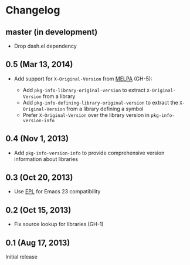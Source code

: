 Changelog
=========

master (in development)
-----------------------

- Drop dash.el dependency

0.5 (Mar 13, 2014)
------------------

- Add support for ``X-Original-Version`` from [MELPA][] (GH-5):

  - Add `pkg-info-library-original-version` to extract `X-Original-Version`
    from a library
  - Add `pkg-info-defining-library-original-version` to extract the
    `X-Original-Version` from a library defining a symbol
  - Prefer `X-Original-Version` over the library version in
    `pkg-info-version-info`

0.4 (Nov 1, 2013)
-----------------

- Add `pkg-info-version-info` to provide comprehensive version information about
  libraries

0.3 (Oct 20, 2013)
------------------

- Use [EPL][] for Emacs 23 compatibility

0.2 (Oct 15, 2013)
------------------

- Fix source lookup for libraries (GH-1)

0.1 (Aug 17, 2013)
------------------

Initial release

[MELPA]: http://melpa.milkbox.net/
[EPL]: https://github.com/cask/epl
